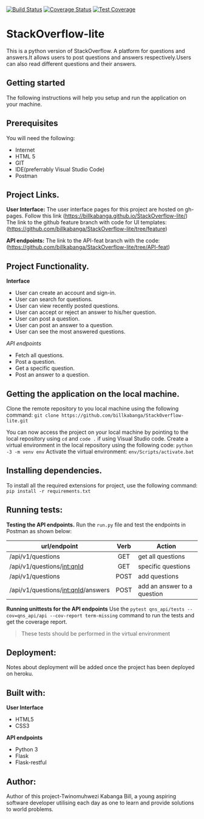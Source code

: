 [![Build Status](https://travis-ci.org/billkabanga/StackOverflow-lite.svg?branch=API-feat)](https://travis-ci.org/billkabanga/StackOverflow-lite)
[![Coverage Status](https://coveralls.io/repos/github/billkabanga/StackOverflow-lite/badge.svg?branch=API-feat)](https://coveralls.io/github/billkabanga/StackOverflow-lite?branch=API-feat)
[![Test Coverage](https://api.codeclimate.com/v1/badges/36d962fb6216d3be24f2/test_coverage)](https://codeclimate.com/github/billkabanga/StackOverflow-lite/test_coverage)

# StackOverflow-lite
This is a  python version of StackOverflow. A platform for questions and answers.It allows users to post questions and answers respectively.Users can also read different questions and their answers.

## Getting started
The following instructions will help you setup and run the application on your machine.

## Prerequisites
You will need the following:
* Internet
* HTML 5
* GIT
* IDE(preferrably Visual Studio Code)
* Postman
## Project Links.
**User Interface:** The user interface pages for this project are hosted on gh-pages. Follow this link (https://billkabanga.github.io/StackOverflow-lite/)
The link to the github feature branch with code for UI templates: (https://github.com/billkabanga/StackOverflow-lite/tree/feature) 

**API endpoints:** The link to the API-feat branch with the code: (https://github.com/billkabanga/StackOverflow-lite/tree/API-feat)

## Project Functionality.
**Interface**
* User can create an account and sign-in.
* User can search for questions.
* User can view recently posted questions.
* User can accept or reject an answer to his/her question.
* User can post a question.
* User can post an answer to a question.
* User can see the most answered questions.

*API endpoints*
* Fetch all questions.
* Post a question.
* Get a specific question.
* Post an answer to a question.

## Getting the application on the local machine.
Clone the remote repository to you local machine using the following command: `git clone https://github.com/billkabanga/StackOverflow-lite.git`

You can now access the project on your local machine by pointing to the local repository using `cd` and `code .` if using Visual Studio code.
Create a virtual environment in the local repository using the following code: `python -3 -m venv env`
Activate the virtual environment: `env/Scripts/activate.bat`



## Installing dependencies.
To install all the required extensions for project, use the following command: `pip install -r requirements.txt`

## Running tests:
**Testing the API endpoints.**
Run the `run.py` file and test the endpoints in Postman as shown below:

| url/endpoint                        | Verb          | Action                     |      
| ----------------------------------- |:-------------:|  ------------------------- |
| /api/v1/questions                   | GET           | get all questions          | 
| /api/v1/questions/<int:qnId>        | GET           |specific questions          | 
| /api/v1/questions                   | POST          | add questions              |
| /api/v1/questions/<int:qnId>/answers| POST          | add an answer to a question|
  

**Running unittests for the API endpoints**
Use the `pytest qns_api/tests --cov=qns_api/api --cov-report term-missing`  command to run the tests and get the coverage report.

>These tests should be performed in the virtual environment

## Deployment:
Notes about deployment will be added once the project has been deployed on heroku.

## Built with:
**User Interface**
* HTML5
* CSS3

**API endpoints**
* Python 3
* Flask
* Flask-restful

## Author:
Author of this project-Twinomuhwezi Kabanga Bill, 
a young aspiring software developer utilising each day as one to learn and provide solutions to world problems.
